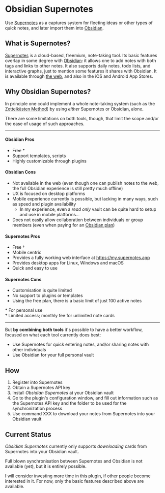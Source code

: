 # Obsidian Supernotes

Use [Supernotes](https://supernotes.app/) as a captures system for fleeting ideas or other types of quick notes, and
later import them into [Obsidian](https://obsidian.md).

## What is Supernotes?

[Supernotes](https://supernotes.app/) is a cloud-based, freemium, note-taking tool. Its basic features overlap in some
degree with [Obsidian](https://obsidian.md): it allows one to add notes with both tags and links to other notes. It also
supports daily notes, todo lists, and interactive graphs, just to mention some features it shares with Obsidian. It is
available through [the web](https://my.supernotes.app), and also in the iOS and Android App Stores.

## Why Obsidian Supernotes?

In principle one could implement a whole note-taking system (such as the [Zettelkästen Method](https://zettelkasten.de/overview/))
by using *either* Supernotes or Obsidian, alone.

There are some limitations on both tools, though, that limit the scope and/or the ease of usage of such approaches.

---

#### Obsidian Pros

- Free *
- Support templates, scripts
- Highly customizable through plugins

#### Obsidian Cons

- Not available in the web (even though one can publish notes to the web, the full Obsidian experience is still pretty 
  much offline)
- UX is focused on desktop platforms
- Mobile experience currently is possible, but lacking in many ways, such as speed and plugin availability
  - In my experience, even a *read only* vault can be quite hard to setup and use in mobile platforms...
- Does not easily allow collaboration between individuals or group members (even when paying for an
  [Obsidian plan](https://obsidian.md/pricing))

#### Supernotes Pros

- Free †
- Mobile centric
- Provides a fully working web interface at https://my.supernotes.app
- Provides desktop apps for Linux, Windows and macOS
- Quick and easy to use

#### Supernotes Cons

- Customisation is quite limited
- No support to plugins or templates
- Using the free plan, there is a basic limit of just 100 active notes

&ast; For personal use<br/>
† Limited access; monthly fee for unlimited note cards

---

But **by combining both tools** it's possible to have a better workflow, focused on what each tool currently does best:
- Use Supernotes for quick entering notes, and/or sharing notes with other individuals
- Use Obsidian for your full personal vault

## How

1. Register into Supernotes
2. Obtain a Supernotes API key
3. Install *Obsidian Supernotes* at your Obsidian vault
4. Go to the plugin's configuration window, and fill out information such as the Supernotes API key and the folder to
   be used for the synchronization process
5. Use command XXX to download your notes from Supernotes into your Obsidian vault

## Current Status

*Obsidian Supernotes* currently only supports *downloading* cards from Supernotes into your Obsidian vault.

Full blown synchronisation between Supernotes and Obsidian is not available (yet), but it is entirely possible.

I will consider investing more time in this plugin, if other people become interested in it. For now, only the basic
features described above are available.
